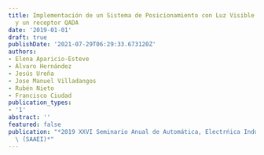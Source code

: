 ```yaml
---
title: Implementación de un Sistema de Posicionamiento con Luz Visible basado en focosLEDs
  y un receptor QADA
date: '2019-01-01'
draft: true
publishDate: '2021-07-29T06:29:33.673120Z'
authors:
- Elena Aparicio-Esteve
- Álvaro Hernández
- Jesús Ureña
- Jose Manuel Villadangos
- Rubén Nieto
- Francisco Ciudad
publication_types:
- '1'
abstract: ''
featured: false
publication: "*2019 XXVI Seminario Anual de Automática, Electrńica Industrial e Instrumentaci'\
  \ ́(SAAEI)*"
---
```


